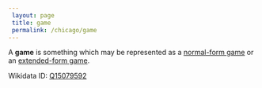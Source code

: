```yaml
---
 layout: page
 title: game
 permalink: /chicago/game
---
```

A **game** is something which may be represented as a [normal-form game](https://defsmath.github.io/DefsMath/normal-form_game) or an [extended-form game](https://defsmath.github.io/DefsMath/extended-form_game).

Wikidata ID: [Q15079592](https://www.wikidata.org/wiki/Q15079592)